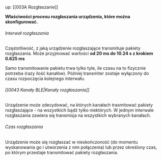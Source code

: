 up: [[003A Rozgłaszanie]]

**Właściwości procesu rozgłaszania urządzenia, które można skonfigurować.**

###### Interwał rozgłaszania
Częstotliwość, z jaką urządzenie rozgłaszające transmituje pakiety rozgłaszania. Może przyjmować wartości **od 20 ms do 10.24 s z krokiem 0.625 ms**

Samo transmitowanie pakietu trwa tylko tyle, ile czasu na to fizycznie potrzeba (razy ilość kanałów). Później transmiter zostaje wyłączony do czasu rozpoczęcia kolejnego interwału.


###### [[0043 Kanały BLE|Kanały rozgłaszania]]
Urządzenie może zdecydować, na których kanałach trasmitować pakiety rozgłaszające - na wszystkich bądź tylko niektórych. W jednym interwale rozgłaszania zawiera się transmisja na wszystkich wybranych kanałach.


###### Czas rozgłaszania
Urządzenie może się rozgłaszać w nieskończoność (do momentu wyskanowania go i utworzenia z nim połączenia) lub przez określony czas, po którym przestaje transmitować pakiety rozgłaszania.
